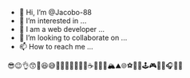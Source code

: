 - 👋 Hi, I’m @Jacobo-88
- 👀 I’m interested in ...
- 🌱 I am a web developer ...
- 💞️ I’m looking to collaborate on ...
- 📫 How to reach me ...

<!---
Jacobo-88/Jacobo-88 is a ✨ special ✨ repository because its `README.md` (this file) appears on your GitHub profile.
You can click the Preview link to take a look at your changes.
--->
😎😉👌😙🤩😆😅🤣🤯👻👿🌚🙇🙈☕🛴🚦🌄🏔️⛰️🌐⚽🏀🏈🕹️🎮👾🎶🎧💵💸

